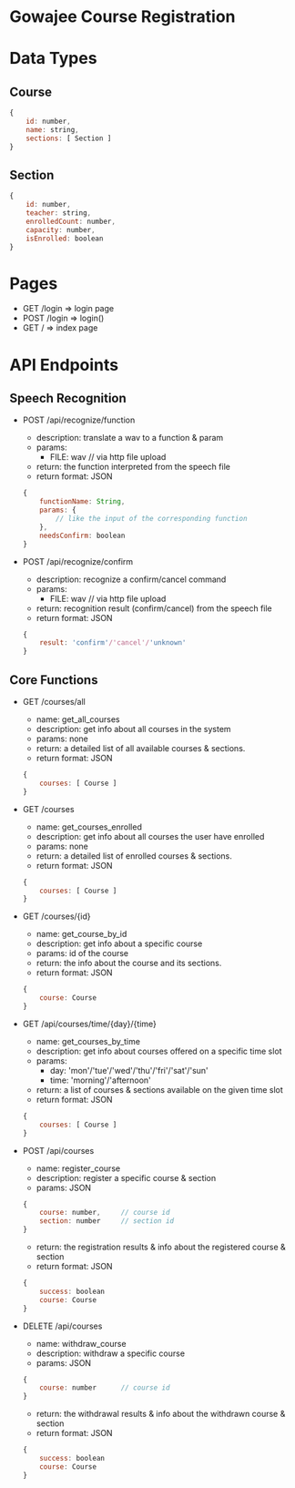 # Gowajee Course Registration

Data Types
==========

Course
------
```javascript
{
	id: number,
	name: string,
    sections: [ Section ]
}
```

Section
-------
```javascript
{
    id: number,
    teacher: string,
    enrolledCount: number,
    capacity: number,
    isEnrolled: boolean
}
```



Pages
=====

- GET 	/login 	=> login page
- POST  /login  => login()
- GET   / 		=> index page



API Endpoints
=============

Speech Recognition
------------------

- POST  /api/recognize/function
	- description: 	translate a wav to a function & param
	- params:
		- FILE:	wav		// via http file upload
	- return: the function interpreted from the speech file
	- return format: JSON
	```javascript
	{
		functionName: String,
		params: {
			// like the input of the corresponding function
		},
		needsConfirm: boolean
	}
	```

- POST	/api/recognize/confirm
	- description:  recognize a confirm/cancel command
	- params:
		- FILE:	wav		// via http file upload
	- return: recognition result (confirm/cancel) from the speech file
	- return format: JSON
	```javascript
	{
		result: 'confirm'/'cancel'/'unknown'
	}
	```

Core Functions
--------------

- GET 	/courses/all
	- name:			get_all_courses
	- description:	get info about all courses in the system
	- params: 		none
	- return: 		a detailed list of all available courses & sections.
	- return format: JSON
	```javascript
	{
    	courses: [ Course ]
    }
    ```

- GET 	/courses
	- name:			get_courses_enrolled
	- description:	get info about all courses the user have enrolled
	- params: 		none
	- return: 		a detailed list of enrolled courses & sections.
	- return format: JSON
	```javascript
	{
    	courses: [ Course ]
    }
    ```

- GET 	/courses/{id}
	- name:			get_course_by_id
	- description:	get info about a specific course
	- params: 		id of the course
	- return: 		the info about the course and its sections.
	- return format: JSON
	```javascript
	{
    	course: Course
    }
    ```
    
- GET   /api/courses/time/{day}/{time}
	- name:			get_courses_by_time
	- description:	get info about courses offered on a specific time slot
	- params:
    	- day: 		'mon'/'tue'/'wed'/'thu'/'fri'/'sat'/'sun'
   		- time:		'morning'/'afternoon'
	- return: 		a list of courses & sections available on the given time slot
	- return format: JSON
	```javascript
	{
		courses: [ Course ]
	}
	```

- POST   /api/courses
	- name:			register_course
	- description:	register a specific course & section
	- params: 		JSON
	```javascript
	{
		course: number,		// course id
		section: number		// section id
	}
	```
	- return: 		the registration results & info about the registered course & section
	- return format: JSON
	```javascript
	{
		success: boolean
		course: Course
	}
	```

- DELETE /api/courses
	- name:			withdraw_course
	- description:	withdraw a specific course
	- params: 		JSON
	```javascript
	{
		course: number		// course id
	}
	```
	- return: 		the withdrawal results & info about the withdrawn course & section
	- return format: JSON
	```javascript
	{
		success: boolean
		course: Course
	}
	```
